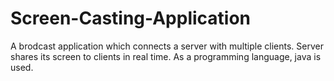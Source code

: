 # Screen-Casting-Application
A brodcast application which connects a server with multiple clients. Server shares its screen to clients in real time. As a programming language, java is used.
